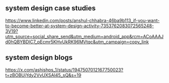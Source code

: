 

## system design case studies 

https://www.linkedin.com/posts/anshul-chhabra-46ba9b113_if-you-want-to-become-better-at-system-design-activity-7353762083072565248-3V19?utm_source=social_share_send&utm_medium=android_app&rcm=ACoAAAJd0hQBYBDlC7_pEcmr5KHvUkRK96MVtqc&utm_campaign=copy_link

## system design blogs

https://x.com/ashishps_1/status/1947507012167750023?t=zBOBUjYdy2VvUXSAl45_sQ&s=19
